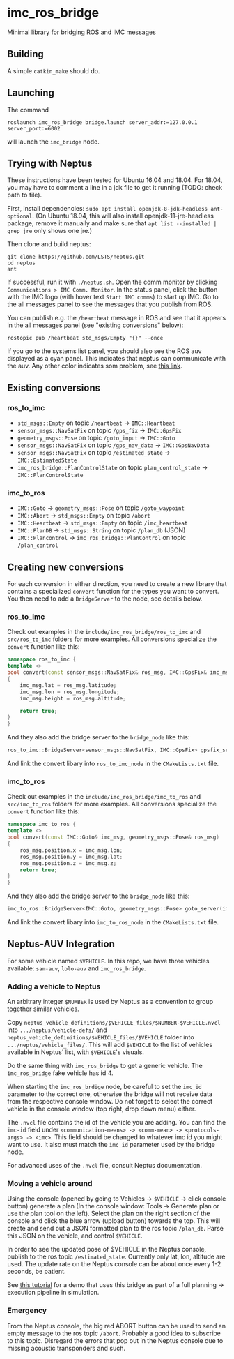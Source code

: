 # imc_ros_bridge

Minimal library for bridging ROS and IMC messages

## Building

A simple `catkin_make` should do.

## Launching

The command
```
roslaunch imc_ros_bridge bridge.launch server_addr:=127.0.0.1 server_port:=6002
```
will launch the `imc_bridge` node.

## Trying with Neptus

These instructions have been tested for Ubuntu 16.04 and 18.04. For 18.04, you
may have to comment a line in a jdk file to get it running (TODO: check path to file).

First, install dependencies: `sudo apt install openjdk-8-jdk-headless ant-optional`.
(On Ubuntu 18.04, this will also install openjdk-11-jre-headless package, remove it manually and make sure that `apt list --installed | grep jre` only shows one jre.)

Then clone and build neptus:
```
git clone https://github.com/LSTS/neptus.git
cd neptus
ant
```
If successful, run it with `./neptus.sh`. Open the comm monitor by clicking `Communications > IMC Comm. Monitor`.
In the status panel, click the button with the IMC logo (with hover text `Start IMC comms`) to start up IMC.
Go to the all messages panel to see the messages that you publish from ROS.

You can publish e.g. the `/heartbeat` message in ROS and see that it appears in the all messages panel (see "existing conversions" below):
```
rostopic pub /heartbeat std_msgs/Empty "{}" --once
```

If you go to the systems list panel, you should also see the ROS auv displayed as a cyan panel.
This indicates that neptus can communicate with the auv. Any other color indicates som problem,
see [this link](https://www.lsts.pt/neptus/manual/trunk/elements.html#systems-list).

## Existing conversions

### ros_to_imc

* `std_msgs::Empty` on topic `/heartbeat` -> `IMC::Heartbeat`
* `sensor_msgs::NavSatFix` on topic `/gps_fix` -> `IMC::GpsFix`
* `geometry_msgs::Pose` on topic `/goto_input` -> `IMC::Goto`
* `sensor_msgs::NavSatFix` on topic `/gps_nav_data` -> `IMC::GpsNavData`
* `sensor_msgs::NavSatFix` on topic `/estimated_state` -> `IMC::EstimatedState`
* `imc_ros_bridge::PlanControlState` on topic `plan_control_state` -> `IMC::PlanControlState`

### imc_to_ros

* `IMC::Goto` -> `geometry_msgs::Pose` on topic `/goto_waypoint`
* `IMC::Abort` -> `std_msgs::Empty` on topic `/abort`
* `IMC::Heartbeat` -> `std_msgs::Empty` on topic `/imc_heartbeat`
* `IMC::PlanDB` -> `std_msgs::String` on topic `/plan_db` (JSON)
* `IMC::Plancontrol` -> `imc_ros_bridge::PlanControl` on topic `/plan_control`

## Creating new conversions

For each conversion in either direction, you need to create a new library
that contains a specialized `convert` function for the types you want to convert.
You then need to add a `BridgeServer` to the node, see details below.

### ros_to_imc

Check out examples in the `include/imc_ros_bridge/ros_to_imc` and `src/ros_to_imc` folders
for more examples. All conversions specialize the `convert` function like this:

```cpp
namespace ros_to_imc {
template <>
bool convert(const sensor_msgs::NavSatFix& ros_msg, IMC::GpsFix& imc_msg)
{
    imc_msg.lat = ros_msg.latitude;
    imc_msg.lon = ros_msg.longitude;
    imc_msg.height = ros_msg.altitude;

    return true;
}
}
```

And they also add the bridge server to the `bridge_node` like this:
```cpp
ros_to_imc::BridgeServer<sensor_msgs::NavSatFix, IMC::GpsFix> gpsfix_server(ros_node, imc_handle, "/gps_fix");
```
And link the convert libary into `ros_to_imc_node` in the `CMakeLists.txt` file.

### imc_to_ros

Check out examples in the `include/imc_ros_bridge/imc_to_ros` and `src/imc_to_ros` folders
for more examples. All conversions specialize the `convert` function like this:

```cpp
namespace imc_to_ros {
template <>
bool convert(const IMC::Goto& imc_msg, geometry_msgs::Pose& ros_msg)
{
    ros_msg.position.x = imc_msg.lon;
    ros_msg.position.y = imc_msg.lat;
    ros_msg.position.z = imc_msg.z;
    return true;
}
}
```

And they also add the bridge server to the `bridge_node` like this:
```cpp
imc_to_ros::BridgeServer<IMC::Goto, geometry_msgs::Pose> goto_server(imc_handle, ros_node, "/goto_waypoint");
```
And link the convert libary into `imc_to_ros_node` in the `CMakeLists.txt` file.

## Neptus-AUV Integration
For some vehicle named `$VEHICLE`.
In this repo, we have three vehicles available: `sam-auv`, `lolo-auv` and `imc_ros_bridge`.

### Adding a vehicle to Neptus

An arbitrary integer `$NUMBER` is used by Neptus as a convention to group together similar vehicles. 

Copy `neptus_vehicle_definitions/$VEHICLE_files/$NUMBER-$VEHICLE.nvcl` into `.../neptus/vehicle-defs/` and `neptus_vehicle_definitions/$VEHICLE_files/$VEHICLE` folder into `.../neptus/vehicle_files/`.
This will add `$VEHICLE` to the list of vehicles available in Neptus' list, with `$VEHICLE`'s visuals. 

Do the same thing with `imc_ros_bridge` to get a generic vehicle. The `imc_ros_bridge` fake vehicle has id 4.

When starting the `imc_ros_brdige` node, be careful to set the `imc_id` parameter to the correct one, otherwise the bridge will not receive data from the respective console window. Do not forget to select the correct vehicle in the console window (top right, drop down menu) either. 

The `.nvcl` file contains the id of the vehicle you are adding. You can find the `imc-id` field under `<communication-means> -> <comm-mean> -> <protocols-args> -> <imc>`. This field should be changed to whatever imc id you might want to use. It also must match the `imc_id` parameter used by the bridge node.

For advanced uses of the `.nvcl` file, consult Neptus documentation.

### Moving a vehicle around

Using the console (opened by going to Vehicles -> `$VEHICLE` -> click console button) generate a plan (In the console window: Tools -> Generate plan or use the plan tool on the left). Select the plan on the right section of the console and click the blue arrow (upload button) towards the top. This will create and send out a JSON formatted plan to the ros topic `/plan_db`. Parse this JSON on the vehicle, and control `$VEHICLE`.

In order to see the updated pose of $VEHICLE in the Neptus console, publish to the ros topic `/estimated_state`. Currently only lat, lon, altitude are used. The update rate on the Neptus console can be about once every 1-2 seconds, be patient.

See [this tutorial](https://github.com/smarc-project/smarc_scenarios/tree/master/bts_tutorial) for a demo that uses this bridge as part of a full planning -> execution pipeline in simulation. 

### Emergency

From the Neptus console, the big red ABORT button can be used to send an empty message to the ros topic `/abort`. Probably a good idea to subscribe to this topic. Disregard the errors that pop out in the Neptus console due to missing acoustic transponders and such.






